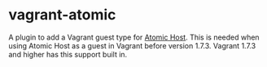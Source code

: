 vagrant-atomic
==============

A plugin to add a Vagrant guest type for [Atomic Host](http://www.projectatomic.io). This is needed when using Atomic Host as a guest in Vagrant before version 1.7.3. Vagrant 1.7.3 and higher has this support built in.
